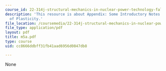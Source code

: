 ```yaml
---
course_id: 22-314j-structural-mechanics-in-nuclear-power-technology-fall-2006
description: 'This resource is about Appendix: Some Introductory Notes to the Theory
  of Plasticity.'
file_location: /coursemedia/22-314j-structural-mechanics-in-nuclear-power-technology-fall-2006/cc8666ddbff31fb41aad6956d0847db8_m5a.pdf
file_type: application/pdf
layout: pdf
title: m5a.pdf
type: course
uid: cc8666ddbff31fb41aad6956d0847db8

---
```

None